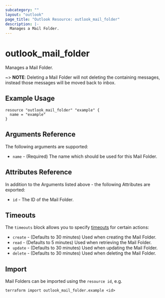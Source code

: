 ```yaml
---
subcategory: ""
layout: "outlook"
page_title: "Outlook Resource: outlook_mail_folder"
description: |-
  Manages a Mail Folder.
---
```


# outlook_mail_folder

Manages a Mail Folder.

~> **NOTE**: Deleting a Mail Folder will not deleting the containing messages, instead those messages will be moved back to inbox. 

## Example Usage

```hcl
resource "outlook_mail_folder" "example" {
  name = "example"
}
```

## Arguments Reference

The following arguments are supported:

* `name` - (Required) The name which should be used for this Mail Folder.

## Attributes Reference

In addition to the Arguments listed above - the following Attributes are exported:

* `id` - The ID of the Mail Folder.

## Timeouts

The `timeouts` block allows you to specify [timeouts](https://www.terraform.io/docs/configuration/resources.html#timeouts) for certain actions:

* `create` - (Defaults to 30 minutes) Used when creating the Mail Folder.
* `read` - (Defaults to 5 minutes) Used when retrieving the Mail Folder.
* `update` - (Defaults to 30 minutes) Used when updating the Mail Folder.
* `delete` - (Defaults to 30 minutes) Used when deleting the Mail Folder.

## Import

Mail Folders can be imported using the `resource id`, e.g.

```shell
terraform import outlook_mail_folder.example <id>
```
